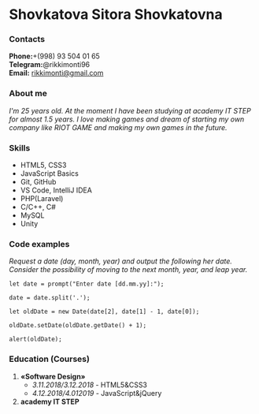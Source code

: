 # Shovkatova Sitora Shovkatovna
### Contacts
**Phone:**+(998) 93 504 01 65<br>
**Telegram:**@rikkimonti96<br>
**Email:** rikkimonti@gmail.com
### About me
*I'm 25 years old. At the moment I have been studying at academy IT STEP for almost 1.5 years. I love making games and dream of starting my own company like RIOT GAME and making my own games in the future.*
### Skills
* HTML5, CSS3
* JavaScript Basics
* Git, GitHub
* VS Code, IntelliJ IDEA
* PHP(Laravel)
* C/C++, C#
* MySQL
* Unity
### Code examples
*Request a date (day, month, year) and output the following her date. Consider the possibility of moving to the next month, year, and leap year.*

```
let date = prompt("Enter date [dd.mm.yy]:");

date = date.split('.');

let oldDate = new Date(date[2], date[1] - 1, date[0]);

oldDate.setDate(oldDate.getDate() + 1);

alert(oldDate);
``` 
### Education (Courses)
1. **«Software Design»**
    *	*3.11.2018/3.12.2018* - HTML5&CSS3
    *	*4.12.2018/4.012019* - JavaScript&jQuery
2. **academy IT STEP**